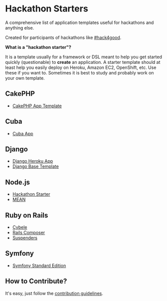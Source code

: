 # Hackathon Starters

A comprehensive list of application templates useful for hackathons and anything else.

Created for participants of hackathons like <a href='http://hack4good.io' target='_blank'>#hack4good</a>.

**What is a "hackathon starter"?**

It is a template usually for a framework or DSL meant to help you get started quickly (questionable) to **create** an application.
A starter template should at least help you easily deploy on Heroku, Amazon EC2, OpenShift, etc.
Use these if you want to. Sometimes it is best to study and probably work on your own template.

## CakePHP

* <a href='https://github.com/FriendsOfCake/app-template' target='_blank'>CakePHP App Template</a>

## Cuba

* <a href='https://github.com/citrusbyte/cuba-app' target='_blank'>Cuba App</a>

## Django

* <a href='https://github.com/etianen/django-herokuapp' target='_blank'>Django Heroku App</a>
* <a href='https://github.com/xenith/django-base-template' target='_blank'>Django Base Template</a>

## Node.js

* <a href='https://github.com/sahat/hackathon-starter' target='_blank'>Hackathon Starter</a>
* <a href='http://mean.io' target='_blank'>MEAN</a>

## Ruby on Rails

* <a href='https://github.com/lab2023/cybele' target='_blank'>Cybele</a>
* <a href='https://github.com/RailsApps/rails-composer' target='_blank'>Rails Composer</a>
* <a href='https://github.com/thoughtbot/suspenders' target='_blank'>Suspenders</a>

## Symfony

* <a href='https://github.com/symfony/symfony-standard' target='_blank'>Symfony Standard Edition</a>


## How to Contribute?

It's easy, just follow the [contribution guidelines](https://github.com/geekcamp-ph/hackathon-starters/blob/master/CONTRIBUTING.md).
